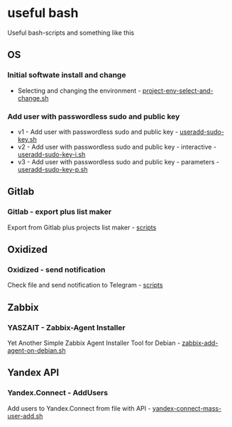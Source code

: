 # useful bash
Useful bash-scripts and something like this

## OS
### Initial softwate install and change 
* Selecting and changing the environment - [project-env-select-and-change.sh](project-env-select-and-change.sh)

### Add user with passwordless sudo and public key
* v1 - Add user with passwordless sudo and public key - [useradd-sudo-key.sh](useradd-sudo-key.sh)
* v2 - Add user with passwordless sudo and public key - interactive - [useradd-sudo-key-i.sh](useradd-sudo-key-i.sh)
* v3 - Add user with passwordless sudo and public key - parameters - [useradd-sudo-key-p.sh](useradd-sudo-key-p.sh)

## Gitlab
### Gitlab - export plus list maker
Export from Gitlab plus projects list maker - [scripts](/gitlab-export-import/readme.md)

## Oxidized
### Oxidized - send notification
Check file and send notification to Telegram - [scripts](/oxidized-check-file-and-send-notify.sh)

## Zabbix
### YASZAIT - Zabbix-Agent Installer
Yet Another Simple Zabbix Agent Installer Tool for Debian - [zabbix-add-agent-on-debian.sh](https://github.com/skurudo/usefulbash/blob/main/zabbix-add-agent-on-debian.sh)

## Yandex API
### Yandex.Connect - AddUsers
Add users to Yandex.Connect from file with API - [yandex-connect-mass-user-add.sh](https://github.com/skurudo/usefulbash/blob/main/yandex-connect-mass-user-add.sh)
